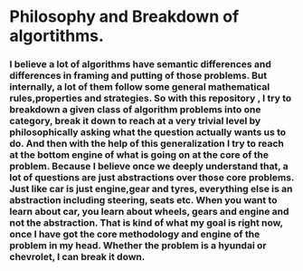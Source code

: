 # Philosophy and Breakdown of algortithms.

### I believe a lot of algorithms have semantic differences and differences in framing and putting of those problems. But internally, a lot of them follow some general mathematical rules,properties and strategies. So with this repository , I try to breakdown a given class of algorithm problems into one category, break it down to reach at a very trivial level by philosophically asking what the question actually wants us to do. And then with the help of this generalization I try to reach at the bottom engine of what is going on at the core of the problem. Because I believe once we deeply understand that, a lot of questions are just abstractions over those core problems. Just like car is just engine,gear and tyres, everything else is an abstraction including steering, seats etc. When you want to learn about car, you learn about wheels, gears and engine and not the abstraction. That is kind of what my goal is right now, once I have got the core methodology and engine of the problem in my head. Whether the problem is a hyundai or chevrolet, I can break it down.